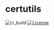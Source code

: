 # certutils

![ci_build](https://github.com/Iniesta8/certutils/workflows/ci_build/badge.svg)
[![License](https://img.shields.io/github/license/Iniesta8/certutils)](LICENSE)
